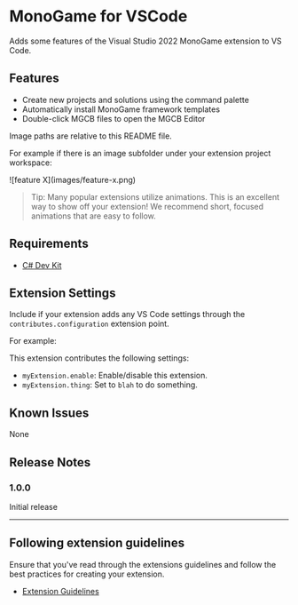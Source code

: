 # MonoGame for VSCode

Adds some features of the Visual Studio 2022 MonoGame extension to VS Code.

## Features
- Create new projects and solutions using the command palette
- Automatically install MonoGame framework templates 
- Double-click MGCB files to open the MGCB Editor


Image paths are relative to this README file.

For example if there is an image subfolder under your extension project workspace:

\!\[feature X\]\(images/feature-x.png\)

> Tip: Many popular extensions utilize animations. This is an excellent way to show off your extension! We recommend short, focused animations that are easy to follow.

## Requirements

 - [C# Dev Kit](https://marketplace.visualstudio.com/items?itemName=ms-dotnettools.csdevkit)

## Extension Settings

Include if your extension adds any VS Code settings through the `contributes.configuration` extension point.

For example:

This extension contributes the following settings:

* `myExtension.enable`: Enable/disable this extension.
* `myExtension.thing`: Set to `blah` to do something.

## Known Issues

None

## Release Notes

### 1.0.0

Initial release


---

## Following extension guidelines

Ensure that you've read through the extensions guidelines and follow the best practices for creating your extension.

* [Extension Guidelines](https://code.visualstudio.com/api/references/extension-guidelines)

